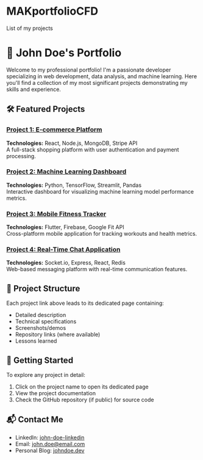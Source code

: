 # MAKportfolioCFD
List of my projects

# 🚀 John Doe's Portfolio

Welcome to my professional portfolio! I'm a passionate developer specializing in web development, data analysis, and machine learning. Here you'll find a collection of my most significant projects demonstrating my skills and experience.

## 🛠️ Featured Projects

### [Project 1: E-commerce Platform](./projects/project1.md)
**Technologies:** React, Node.js, MongoDB, Stripe API  
A full-stack shopping platform with user authentication and payment processing.

### [Project 2: Machine Learning Dashboard](./projects/ml-dashboard.md) 
**Technologies:** Python, TensorFlow, Streamlit, Pandas  
Interactive dashboard for visualizing machine learning model performance metrics.

### [Project 3: Mobile Fitness Tracker](./projects/fitness-tracker.md)
**Technologies:** Flutter, Firebase, Google Fit API  
Cross-platform mobile application for tracking workouts and health metrics.

### [Project 4: Real-Time Chat Application](./projects/chat-app.md)
**Technologies:** Socket.io, Express, React, Redis  
Web-based messaging platform with real-time communication features.

## 📂 Project Structure
Each project link above leads to its dedicated page containing:
- Detailed description
- Technical specifications
- Screenshots/demos
- Repository links (where available)
- Lessons learned

## 🚀 Getting Started
To explore any project in detail:
1. Click on the project name to open its dedicated page
2. View the project documentation
3. Check the GitHub repository (if public) for source code

## 📬 Contact Me
- LinkedIn: [john-doe-linkedin](https://linkedin.com/in/john-doe)
- Email: john.doe@email.com
- Personal Blog: [johndoe.dev](https://johndoe.dev)
